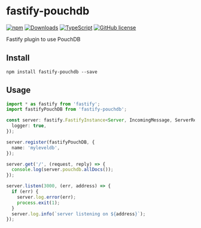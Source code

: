 # fastify-pouchdb

[![npm](https://img.shields.io/npm/v/fastify-pouchdb.svg?style=flat-square)](https://www.npmjs.com/package/fastify-pouchdb)
[![Downloads](https://img.shields.io/npm/dm/fastify-pouchdb.svg?style=flat-square)](https://www.npmjs.com/package/fastify-pouchdb)
[![TypeScript](https://img.shields.io/badge/%3C%2F%3E-TypeScript-blue.svg?style=flat-square)](https://www.npmjs.com/package/fastify-pouchdb)
[![GitHub license](https://img.shields.io/badge/license-MIT-blue.svg?style=flat-square)](https://raw.githubusercontent.com/kainonly/fastify-pouchdb/master/LICENSE)

Fastify plugin to use PouchDB

## Install

```shell
npm install fastify-pouchdb --save
```

## Usage

```typescript
import * as fastify from 'fastify';
import fastifyPouchDB from 'fastify-pouchdb';

const server: fastify.FastifyInstance<Server, IncomingMessage, ServerResponse> = fastify({
  logger: true,
});

server.register(fastifyPouchDB, {
  name: 'myleveldb',
});

server.get('/', (request, reply) => {
  console.log(server.pouchdb.allDocs());
});

server.listen(3000, (err, address) => {
  if (err) {
    server.log.error(err);
    process.exit(1);
  }
  server.log.info(`server listening on ${address}`);
});

```
